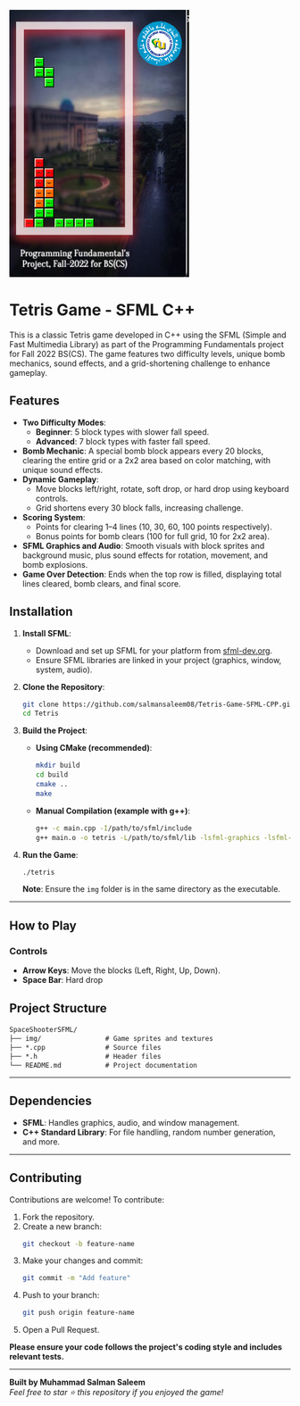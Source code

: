 ![Game Screenshot](img/gameplay.png)  
# Tetris Game - SFML C++

This is a classic Tetris game developed in C++ using the SFML (Simple and Fast Multimedia Library) as part of the Programming Fundamentals project for Fall 2022 BS(CS). The game features two difficulty levels, unique bomb mechanics, sound effects, and a grid-shortening challenge to enhance gameplay.

## Features
- **Two Difficulty Modes**:
  - **Beginner**: 5 block types with slower fall speed.
  - **Advanced**: 7 block types with faster fall speed.
- **Bomb Mechanic**: A special bomb block appears every 20 blocks, clearing the entire grid or a 2x2 area based on color matching, with unique sound effects.
- **Dynamic Gameplay**:
  - Move blocks left/right, rotate, soft drop, or hard drop using keyboard controls.
  - Grid shortens every 30 block falls, increasing challenge.
- **Scoring System**:
  - Points for clearing 1–4 lines (10, 30, 60, 100 points respectively).
  - Bonus points for bomb clears (100 for full grid, 10 for 2x2 area).
- **SFML Graphics and Audio**: Smooth visuals with block sprites and background music, plus sound effects for rotation, movement, and bomb explosions.
- **Game Over Detection**: Ends when the top row is filled, displaying total lines cleared, bomb clears, and final score.

## Installation
1. **Install SFML**:
   - Download and set up SFML for your platform from [sfml-dev.org](https://www.sfml-dev.org).
   - Ensure SFML libraries are linked in your project (graphics, window, system, audio).
2. **Clone the Repository**:
   ```bash
   git clone https://github.com/salmansaleem08/Tetris-Game-SFML-CPP.git
   cd Tetris

3. **Build the Project**:
   - **Using CMake (recommended)**:
     ```bash
     mkdir build
     cd build
     cmake ..
     make
     ```
   - **Manual Compilation (example with g++)**:
     ```bash
     g++ -c main.cpp -I/path/to/sfml/include
     g++ main.o -o tetris -L/path/to/sfml/lib -lsfml-graphics -lsfml-window -lsfml-system -lsfml-audio
     ```

4. **Run the Game**:
   ```bash
   ./tetris
   ```
   **Note**: Ensure the `img` folder is in the same directory as the executable.

---

## How to Play

### Controls
- **Arrow Keys**: Move the blocks (Left, Right, Up, Down).
- **Space Bar**: Hard drop



## Project Structure

```
SpaceShooterSFML/
├── img/                # Game sprites and textures
├── *.cpp               # Source files
├── *.h                 # Header files
└── README.md           # Project documentation

```

---


## Dependencies

- **SFML**: Handles graphics, audio, and window management.
- **C++ Standard Library**: For file handling, random number generation, and more.

---

## Contributing

Contributions are welcome! To contribute:

1. Fork the repository.
2. Create a new branch:
   ```bash
   git checkout -b feature-name
   ```
3. Make your changes and commit:
   ```bash
   git commit -m "Add feature"
   ```
4. Push to your branch:
   ```bash
   git push origin feature-name
   ```
5. Open a Pull Request.

**Please ensure your code follows the project's coding style and includes relevant tests.**

---

**Built by Muhammad Salman Saleem**  
*Feel free to star ⭐ this repository if you enjoyed the game!*

